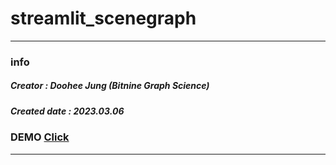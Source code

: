 # streamlit_scenegraph
---------------------------------------------
### info

##### Creator        : Doohee Jung (Bitnine Graph Science)
##### Created date   : 2023.03.06

### DEMO [Click](https://doohee-jung-streamlit-scenegraph-scene-graph-tutorial-4oysjr.streamlit.app/)
---------------------------------------------
